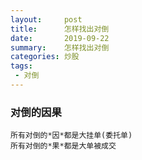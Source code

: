 ```yaml
---
layout:     post
title:      怎样找出对倒
date:       2019-09-22
summary:    怎样找出对倒
categories: 炒股
tags:
 - 对倒
---
```


### 对倒的因果

```
所有对倒的*因*都是大挂单(委托单)
所有对倒的*果*都是大单被成交
```
